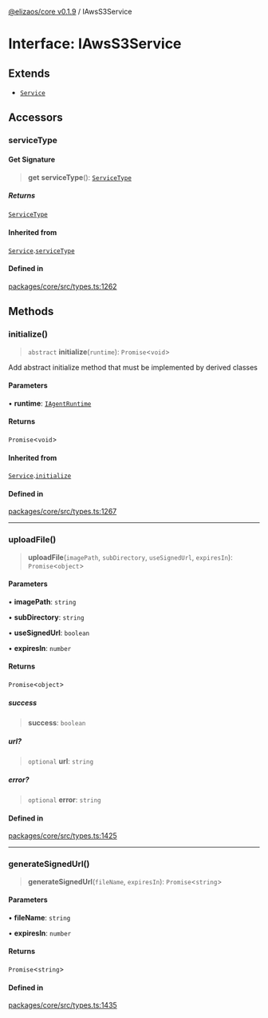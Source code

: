 [@elizaos/core v0.1.9](../index.md) / IAwsS3Service

# Interface: IAwsS3Service

## Extends

- [`Service`](../classes/Service.md)

## Accessors

### serviceType

#### Get Signature

> **get** **serviceType**(): [`ServiceType`](../enumerations/ServiceType.md)

##### Returns

[`ServiceType`](../enumerations/ServiceType.md)

#### Inherited from

[`Service`](../classes/Service.md).[`serviceType`](../classes/Service.md#serviceType-1)

#### Defined in

[packages/core/src/types.ts:1262](https://github.com/abilmansuryeshmuratov/tutorial_agent/blob/main/packages/core/src/types.ts#L1262)

## Methods

### initialize()

> `abstract` **initialize**(`runtime`): `Promise`\<`void`\>

Add abstract initialize method that must be implemented by derived classes

#### Parameters

• **runtime**: [`IAgentRuntime`](IAgentRuntime.md)

#### Returns

`Promise`\<`void`\>

#### Inherited from

[`Service`](../classes/Service.md).[`initialize`](../classes/Service.md#initialize)

#### Defined in

[packages/core/src/types.ts:1267](https://github.com/abilmansuryeshmuratov/tutorial_agent/blob/main/packages/core/src/types.ts#L1267)

***

### uploadFile()

> **uploadFile**(`imagePath`, `subDirectory`, `useSignedUrl`, `expiresIn`): `Promise`\<`object`\>

#### Parameters

• **imagePath**: `string`

• **subDirectory**: `string`

• **useSignedUrl**: `boolean`

• **expiresIn**: `number`

#### Returns

`Promise`\<`object`\>

##### success

> **success**: `boolean`

##### url?

> `optional` **url**: `string`

##### error?

> `optional` **error**: `string`

#### Defined in

[packages/core/src/types.ts:1425](https://github.com/abilmansuryeshmuratov/tutorial_agent/blob/main/packages/core/src/types.ts#L1425)

***

### generateSignedUrl()

> **generateSignedUrl**(`fileName`, `expiresIn`): `Promise`\<`string`\>

#### Parameters

• **fileName**: `string`

• **expiresIn**: `number`

#### Returns

`Promise`\<`string`\>

#### Defined in

[packages/core/src/types.ts:1435](https://github.com/abilmansuryeshmuratov/tutorial_agent/blob/main/packages/core/src/types.ts#L1435)

